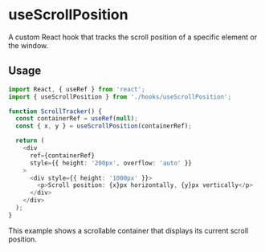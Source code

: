 # useScrollPosition

A custom React hook that tracks the scroll position of a specific element or the window.

## Usage

```typescript
import React, { useRef } from 'react';
import { useScrollPosition } from './hooks/useScrollPosition';

function ScrollTracker() {
  const containerRef = useRef(null);
  const { x, y } = useScrollPosition(containerRef);

  return (
    <div 
      ref={containerRef} 
      style={{ height: '200px', overflow: 'auto' }}
    >
      <div style={{ height: '1000px' }}>
        <p>Scroll position: {x}px horizontally, {y}px vertically</p>
      </div>
    </div>
  );
}

```

This example shows a scrollable container that displays its current scroll position.